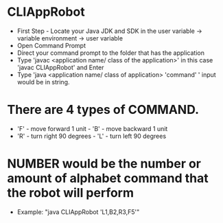 # CLIAppRobot
- First Step - Locate your Java JDK and SDK in the user variable -> variable environment -> user variable
- Open Command Prompt 
- Direct your command prompt to the folder that has the application 
- Type 'javac <application name/ class of the application>' in this case 'javac CLIAppRobot' and Enter
- Type 'java <application name/ class of application> 'command' ' input would be <command><number> in string.
# There are 4 types of COMMAND. 
- 'F' - move forward 1 unit - 'B' - move backward 1 unit 
- 'R' - turn right 90 degrees - 'L' - turn left 90 degrees
# NUMBER would be the number or amount of alphabet command that the robot will perform 
- Example: "java CLIAppRobot 'L1,B2,R3,F5'"
